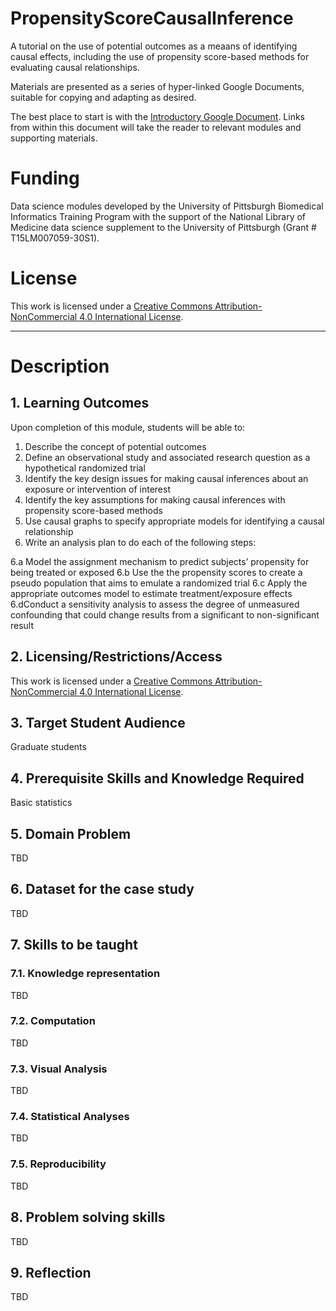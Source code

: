 # PropensityScoreCausalInference

A tutorial on the use of  potential outcomes as a meaans of identifying causal effects, including the use of propensity score-based methods for evaluating causal relationships. 

Materials are presented as a series of hyper-linked Google Documents, suitable for copying and adapting as desired. 

The best place to start is with the [Introductory Google Document](https://docs.google.com/document/d/1gEiASrDFEK-oiue6ST_ysG-4kc2MxKJQ7K0ed8nNO18/edit#). Links from within this document will take the reader to relevant modules and supporting materials. 

# Funding

Data science modules developed by the University of Pittsburgh Biomedical Informatics Training Program with the support of the National Library of Medicine data science supplement to the University of Pittsburgh (Grant # T15LM007059-30S1). 

# License

This work is licensed under a [Creative Commons Attribution-NonCommercial 4.0 International License](https://creativecommons.org/licenses/by-nc/4.0/).


---


# Description

## 1. Learning Outcomes

Upon completion of this module, students will be able to:

1. Describe the concept of potential outcomes
2. Define an observational study and associated research question as a hypothetical randomized trial
3. Identify the key design issues for making causal inferences about an exposure or intervention of interest
4. Identify the key assumptions for making causal inferences with propensity score-based methods
5. Use causal graphs to specify appropriate models for identifying a causal relationship
6. Write an analysis plan to do each of the following steps:

6.a Model the assignment mechanism to predict subjects’ propensity for being treated or exposed 
6.b Use the the propensity scores to create a pseudo population that aims to emulate a randomized trial
6.c Apply the appropriate outcomes model to estimate treatment/exposure effects 
6.dConduct a sensitivity analysis to assess the degree of unmeasured confounding that could change results from a significant to non-significant result




## 2. Licensing/Restrictions/Access

This work is licensed under a [Creative Commons Attribution-NonCommercial 4.0 International License](http://creativecommons.org/licenses/by-nc/4.0/").

## 3. Target Student Audience

Graduate students

## 4. Prerequisite Skills and Knowledge Required

Basic statistics

## 5. Domain Problem

TBD

## 6. Dataset for the case study

TBD

## 7. Skills to be taught

### 7.1. Knowledge representation

TBD
### 7.2. Computation

TBD

### 7.3. Visual Analysis

TBD
### 7.4. Statistical Analyses

TBD

### 7.5. Reproducibility

TBD

## 8. Problem solving skills
TBD

## 9. Reflection

TBD

